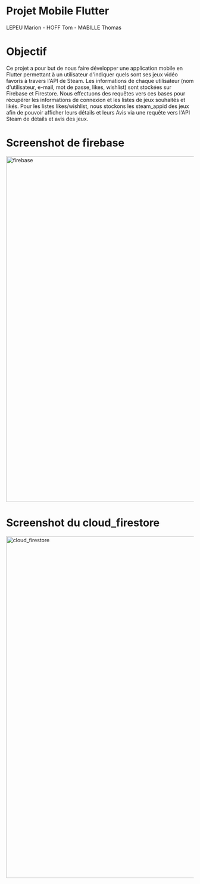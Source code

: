 # Projet Mobile Flutter
LEPEU Marion - HOFF Tom - MABILLE Thomas

# Objectif
Ce projet a pour but de nous faire développer une application mobile en Flutter permettant à un utilisateur d'indiquer quels sont ses jeux vidéo favoris à travers l'API de Steam. Les informations de chaque utilisateur (nom d'utilisateur, e-mail, mot de passe, likes, wishlist) sont stockées sur Firebase et Firestore. Nous effectuons des requêtes vers ces bases pour récupérer les informations de connexion et les listes de jeux souhaités et likés. Pour les listes likes/wishlist, nous stockons les steam_appid des jeux afin de pouvoir afficher leurs détails et leurs Avis via une requête vers l'API Steam de détails et avis des jeux.

# Screenshot de firebase
<img width="927" alt="firebase" src="https://user-images.githubusercontent.com/91416520/224542302-95845b87-f5be-4535-a490-1d12022d5b17.png">

# Screenshot du cloud_firestore
<img width="917" alt="cloud_firestore" src="https://user-images.githubusercontent.com/91416520/224542346-c327a7d1-b372-462f-a929-91ad9faa94f7.png">
